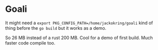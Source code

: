 # Goali

It might need a `export PKG_CONFIG_PATH=/home/jackokring/goali` kind of thing
before the `go build` but it works as a demo.

So 26 MB instead of a rust 200 MB. Cool for a demo of first build.
Much faster code compile too.

